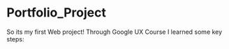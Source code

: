 # Portfolio_Project
So its my first Web project!
Through Google UX Course I learned some key steps:
